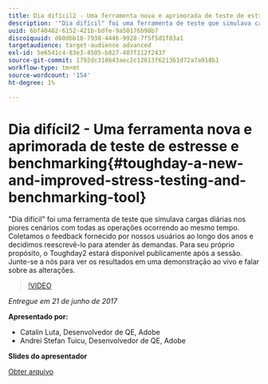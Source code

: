 ```yaml
---
title: Dia difícil2 - Uma ferramenta nova e aprimorada de teste de estresse e benchmarking
description: '"Dia difícil" foi uma ferramenta de teste que simulava cargas diárias nos piores cenários com todas as operações ocorrendo ao mesmo tempo. Coletamos o feedback fornecido por nossos usuários ao longo dos anos e decidimos reescrevê-lo para atender às demandas.'
uuid: 6bf40482-6152-421b-bdfe-9a50176b98b7
discoiquuid: d60dbb18-7938-4446-9928-7f5f5d1f83a1
targetaudience: target-audience advanced
exl-id: 5e6541c4-83e3-4505-b827-407f112f2437
source-git-commit: 1792dc318643aec2c12613f621361d72a7a918b1
workflow-type: tm+mt
source-wordcount: '154'
ht-degree: 1%

---
```


# Dia difícil2 - Uma ferramenta nova e aprimorada de teste de estresse e benchmarking{#toughday-a-new-and-improved-stress-testing-and-benchmarking-tool}

&quot;Dia difícil&quot; foi uma ferramenta de teste que simulava cargas diárias nos piores cenários com todas as operações ocorrendo ao mesmo tempo. Coletamos o feedback fornecido por nossos usuários ao longo dos anos e decidimos reescrevê-lo para atender às demandas. Para seu próprio propósito, o Toughday2 estará disponível publicamente após a sessão. Junte-se a nós para ver os resultados em uma demonstração ao vivo e falar sobre as alterações.

>[!VIDEO](https://video.tv.adobe.com/v/18935/?quality=9)

*Entregue em 21 de junho de 2017*

**Apresentado por:**

* Catalin Luta, Desenvolvedor de QE, Adobe
* Andrei Stefan Tuicu, Desenvolvedor de QE, Adobe

**Slides do apresentador**

[Obter arquivo](assets/aem-gems-toughday2.pdf)
<!--
[Get back to the Overview](https://helpx.adobe.com/experience-manager/kt/eseminars/gems/aem-index.html)
-->
